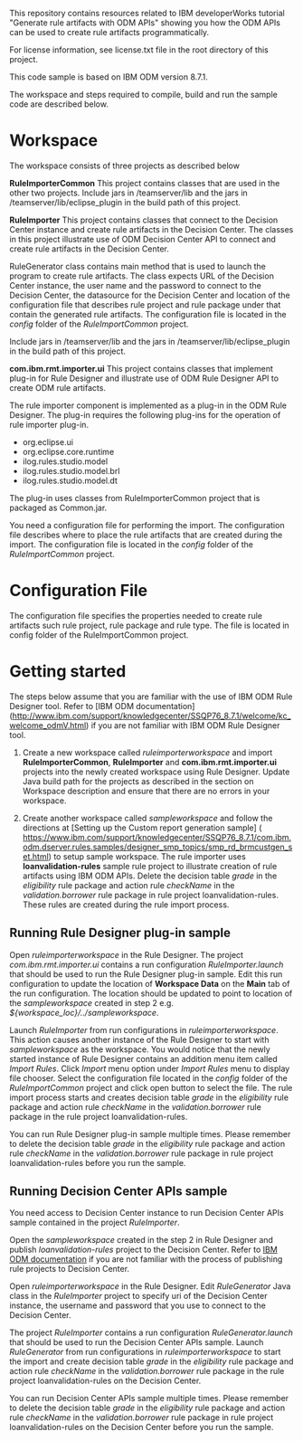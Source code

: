 This repository contains resources related to IBM developerWorks tutorial "Generate rule artifacts with ODM APIs" showing you how the ODM  APIs can be used to create rule artifacts programmatically. 

For license information, see license.txt file in the root directory of this project.

This code sample is based on IBM ODM version 8.7.1.

The workspace and steps required to compile, build and run the sample code are described below.

Workspace
=========
The workspace consists of three projects as described below

**RuleImporterCommon**
This project contains classes that are used in the other two projects.
Include jars in <ODM install directory>/teamserver/lib and the jars in 
<ODM install directory>/teamserver/lib/eclipse_plugin in the build path of this project.
						
**RuleImporter**
This project contains classes that connect to the Decision Center instance and 
create rule artifacts in the Decision Center. The classes in this project illustrate 
use of ODM Decision Center API to connect and create rule artifacts in the Decision Center. 
							
RuleGenerator class contains main method that is used to launch the program to 
create rule artifacts. The class expects URL of the Decision Center instance,
the user name and the password to connect to the Decision Center, the datasource for the 
Decision Center and location of the configuration file that describes rule project 
and rule package under that contain the generated rule artifacts. The configuration file is 
located in the *config* folder of the *RuleImportCommon* project.
							
Include jars in <ODM install directory>/teamserver/lib 
and the jars in <ODM install directory>/teamserver/lib/eclipse_plugin in the build path
of this project. 
						
**com.ibm.rmt.importer.ui**	
This project contains classes that implement plug-in for Rule Designer and illustrate use of
ODM Rule Designer API to create ODM rule artifacts. 
							
The rule importer component is implemented as a plug-in in the ODM Rule Designer. The plug-in
requires the following plug-ins for the operation of rule importer plug-in.
							
- org.eclipse.ui 
- org.eclipse.core.runtime
- ilog.rules.studio.model
- ilog.rules.studio.model.brl
- ilog.rules.studio.model.dt
													
The plug-in uses classes from RuleImporterCommon project that is packaged as Common.jar.
							
You need a configuration file for performing the import. The configuration file describes where 
to place the rule artifacts that are created during the import. The configuration file is located 
in the *config* folder of the *RuleImportCommon* project.
							
Configuration File
==================
The configuration file specifies the properties needed to create rule artifacts such rule project, 
rule package and rule type. The file is located in config folder of the RuleImportCommon project.
							
Getting started
===============
The steps below assume that you are familiar with the use of IBM ODM Rule Designer tool. Refer to [IBM ODM documentation] (http://www.ibm.com/support/knowledgecenter/SSQP76_8.7.1/welcome/kc_welcome_odmV.html) if you are not familiar with IBM ODM Rule Designer tool.

1. Create a new workspace called *ruleimporterworkspace* and import **RuleImporterCommon**, **RuleImporter** and **com.ibm.rmt.importer.ui** projects into the newly created workspace using Rule Designer. Update Java build path for the projects as described in the section on Workspace description and ensure that there are no errors in your workspace.

2. Create another workspace called *sampleworkspace* and follow the directions at [Setting up the Custom report generation sample] ( https://www.ibm.com/support/knowledgecenter/SSQP76_8.7.1/com.ibm.odm.dserver.rules.samples/designer_smp_topics/smp_rd_brmcustgen_set.html) to setup sample workspace. The rule importer uses **loanvalidation-rules** sample rule project to illustrate creation of rule artifacts using IBM ODM APIs. Delete the decision table *grade* in the *eligibility* rule package and action rule *checkName* in the *validation.borrower* rule package in rule project loanvalidation-rules. These rules are created during the rule import process.

Running Rule Designer plug-in sample
-------------------------------------
Open *ruleimporterworkspace* in the Rule Designer. The project *com.ibm.rmt.importer.ui* contains a run configuration *RuleImporter.launch* that should be used to run the Rule Designer plug-in sample. Edit this run configuration to update the location of **Workspace Data** on the **Main** tab of the run configuration. The location should be updated to point to location of the *sampleworkspace* created in step 2 e.g. *${workspace_loc}/../sampleworkspace*.

Launch *RuleImporter* from run configurations in *ruleimporterworkspace*. This action causes another instance of the Rule Designer to start with *sampleworkspace* as the workspace. You would notice that the newly started instance of Rule Designer contains an addition menu item called *Import Rules*. Click *Import* menu option under *Import Rules* menu to display file chooser. Select the configuration file located in the *config* folder of the *RuleImportCommon* project and click open button to select the file. The rule import process starts and creates decision table *grade* in the *eligibility* rule package and action rule *checkName* in the *validation.borrower* rule package in  the rule project loanvalidation-rules.

You can run Rule Designer plug-in sample multiple times. Please remember to delete the decision table *grade* in the *eligibility* rule package and action rule *checkName* in the *validation.borrower* rule package in rule project loanvalidation-rules before you run the sample.

Running Decision Center APIs sample
-----------------------------------
You need access to Decision Center instance to run Decision Center APIs sample contained in the project *RuleImporter*.  

Open the *sampleworkspace* created in the step 2 in Rule Designer and publish *loanvalidation-rules* project to the Decision Center. Refer to [IBM ODM documentation](http://www.ibm.com/support/knowledgecenter/SSQP76_8.7.1/com.ibm.odm.dcenter.synchro/topics/tsk_synch_pubdc.html) if you are not familiar with the process of publishing rule projects to Decision Center.

Open *ruleimporterworkspace* in the Rule Designer. Edit *RuleGenerator* Java class in the *RuleImporter* project to specify uri of the Decision Center instance, the username and password that you use to connect to the Decision Center. 

The project *RuleImporter* contains a run configuration *RuleGenerator.launch* that should be used to run the Decision Center APIs sample. Launch *RuleGenerator* from run configurations in *ruleimporterworkspace* to start the import and create decision table *grade* in the *eligibility* rule package and action rule *checkName* in the *validation.borrower* rule package in the rule project loanvalidation-rules on the Decision Center. 

You can run Decision Center APIs sample multiple times. Please remember to delete the decision table *grade* in the *eligibility* rule package and action rule *checkName* in the *validation.borrower* rule package in rule project loanvalidation-rules on the Decision Center before you run the sample.
						
